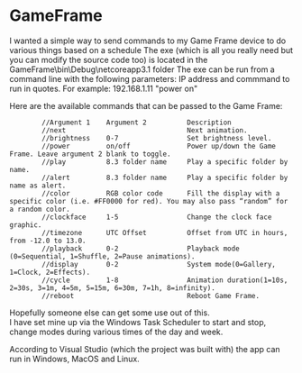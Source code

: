 # GameFrame

I wanted a simple way to send commands to my Game Frame device to do various things based on a schedule
The exe (which is all you really need but you can modify the source code too) is located in the 
GameFrame\bin\Debug\netcoreapp3.1 folder
The exe can be run from a command line with the following parameters:
IP address and commmand to run in quotes.
For example:
192.168.1.11 "power on"

Here are the available commands that can be passed to the Game Frame:

            //Argument 1	Argument 2	        Description
            //next                              Next animation.
            //brightness    0-7	                Set brightness level.
            //power         on/off              Power up/down the Game Frame. Leave argument 2 blank to toggle.
            //play          8.3 folder name     Play a specific folder by name.
            //alert         8.3 folder name     Play a specific folder by name as alert.
            //color         RGB color code      Fill the display with a specific color (i.e. #FF0000 for red). You may also pass “random” for a random color.
            //clockface     1-5	                Change the clock face graphic.
            //timezone      UTC Offset          Offset from UTC in hours, from -12.0 to 13.0.
            //playback      0-2	                Playback mode (0=Sequential, 1=Shuffle, 2=Pause animations).
            //display	    0-2	                System mode(0=Gallery, 1=Clock, 2=Effects).
            //cycle	        1-8	                Animation duration(1=10s, 2=30s, 3=1m, 4=5m, 5=15m, 6=30m, 7=1h, 8=infinity).
            //reboot                            Reboot Game Frame.
            
 Hopefully someone else can get some use out of this.  
 I have set mine up via the Windows Task Scheduler to start and stop, change modes during various times of the day and week.
 
 According to Visual Studio (which the project was built with) the app can run in Windows, MacOS and Linux.  
 
 
